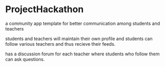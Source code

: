 # ProjectHackathon<br>


a community app template for better communication among students and teachers<br>

students and teachers will maintain their own profile and students can follow various teachers and thus recieve their feeds.<br>

has a discussion forum for each teacher where students who follow them can ask questions.<br>
